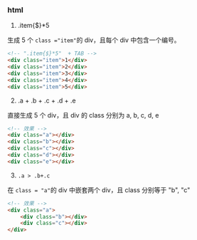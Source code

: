 <a name="Z04Nx"></a>
### html
1. .item{$}*5

生成 5 个 `class ="item"`的 div，且每个 div 中包含一个编号。
```html
<!-- ".item{$}*5"  + TAB -->
<div class="item">1</div>
<div class="item">2</div>
<div class="item">3</div>
<div class="item">4</div>
<div class="item">5</div>
```

2.  .a + .b + .c + .d + .e

直接生成 5 个 div，且 div 的 class 分别为 a, b, c, d, e
```html
<!-- 效果 -->
<div class="a"></div>
<div class="b"></div>
<div class="c"></div>
<div class="d"></div>
<div class="e"></div>
```

3.  `.a > .b+.c`

在 `class = "a"`的 div 中嵌套两个 div，且 class 分别等于 "b", "c"
```html
<!-- 效果 -->
<div class="a">
	<div class="b"></div>
	<div class="c"></div>
</div>
```

